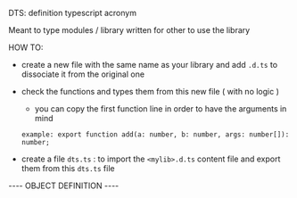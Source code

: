 DTS: definition typescript acronym

Meant to type modules / library written
for other to use the library

HOW TO: 
- create a new file with the same name as your library and add `.d.ts` to dissociate it from the original one

- check the functions and types them from this new file ( with no logic )
	- you can copy the first function line in order to have the arguments in mind

	`example: export function add(a: number, b: number, args: number[]): number;`

- create a file `dts.ts` : to import the `<mylib>.d.ts` content file and export them from this `dts.ts` file


---- OBJECT DEFINITION ----